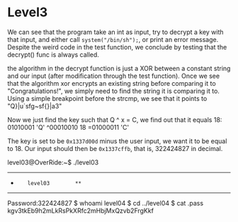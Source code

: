 # Level3

We can see that the program take an int as input, try to decrypt a key with that input, and either call `system("/bin/sh");`, or print an error message.
Despite the weird code in the test function, we conclude by testing that the decrypt() func is always called.

the algorithm in the decrypt function is just a XOR between a constant string and our input (after modification through the test function).
Once we see that the algorithm xor encrypts an existing string before comparing it to "Congratulations!", we simply need to find the string it is comparing it to.
Using a simple breakpoint before the strcmp, we see that it points to "Q}|u`sfg~sf{}|a3"

Now we just find the key such that Q ^ x = C, we find out that it equals 18:
 01010001 'Q'
^00010010 18
=01000011 'C'

The key is set to be `0x1337d00d` minus the user input, we want it to be equal to 18.
Our input should then be `0x1337cffb`, that is, 322424827 in decimal.

level03@OverRide:~$ ./level03
***********************************
*        level03        **
***********************************
Password:322424827
$ whoami
level04
$ cd ../level04
$ cat .pass
kgv3tkEb9h2mLkRsPkXRfc2mHbjMxQzvb2FrgKkf